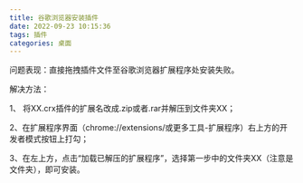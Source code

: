 ```yaml
---
title: 谷歌浏览器安装插件
date: 2022-09-23 10:15:36
tags: 插件
categories: 桌面
---
```


问题表现：直接拖拽插件文件至谷歌浏览器扩展程序处安装失败。

<!--more-->

解决方法：

1、 将XX.crx插件的扩展名改成.zip或者.rar并解压到文件夹XX；

2、在扩展程序界面（chrome://extensions/或更多工具-扩展程序）右上方的开发者模式按钮上打勾；

3、在左上方，点击“加载已解压的扩展程序”，选择第一步中的文件夹XX（注意是文件夹），即可安装。
